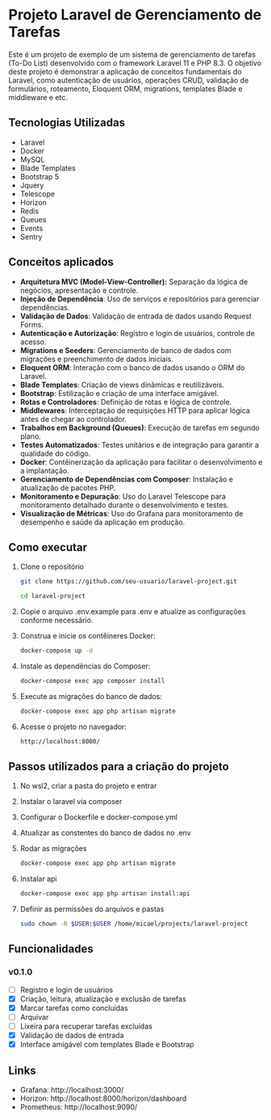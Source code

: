 # Projeto Laravel de Gerenciamento de Tarefas

Este é um projeto de exemplo de um sistema de gerenciamento de tarefas (To-Do List) desenvolvido com o framework Laravel 11 e PHP 8.3. O objetivo deste projeto é demonstrar a aplicação de conceitos fundamentais do Laravel, como autenticação de usuários, operações CRUD, validação de formulários, roteamento, Eloquent ORM, migrations, templates Blade e middleware e etc.

## Tecnologias Utilizadas

- Laravel
- Docker
- MySQL
- Blade Templates
- Bootstrap 5
- Jquery
- Telescope
- Horizon
- Redis
- Queues
- Events
- Sentry

## Conceitos aplicados

- **Arquitetura MVC (Model-View-Controller):** Separação da lógica de negócios, apresentação e controle.
- **Injeção de Dependência**: Uso de serviços e repositórios para gerenciar dependências.
- **Validação de Dados**: Validação de entrada de dados usando Request Forms.
- **Autenticação e Autorização**: Registro e login de usuários, controle de acesso.
- **Migrations e Seeders**: Gerenciamento de banco de dados com migrações e preenchimento de dados iniciais.
- **Eloquent ORM**: Interação com o banco de dados usando o ORM do Laravel.
- **Blade Templates**: Criação de views dinâmicas e reutilizáveis.
- **Bootstrap**: Estilização e criação de uma interface amigável.
- **Rotas e Controladores**: Definição de rotas e lógica de controle.
- **Middlewares**: Interceptação de requisições HTTP para aplicar lógica antes de chegar ao controlador.
- **Trabalhos em Background (Queues)**: Execução de tarefas em segundo plano.
- **Testes Automatizados**: Testes unitários e de integração para garantir a qualidade do código.
- **Docker**: Contêinerização da aplicação para facilitar o desenvolvimento e a implantação.
- **Gerenciamento de Dependências com Composer**: Instalação e atualização de pacotes PHP.
- **Monitoramento e Depuração**: Uso do Laravel Telescope para monitoramento detalhado durante o desenvolvimento e testes.
- **Visualização de Métricas**: Uso do Grafana para monitoramento de desempenho e saúde da aplicação em produção.

## Como executar

1. Clone o repositório

   ```bash
   git clone https://github.com/seu-usuario/laravel-project.git
   ```

   ```bash
   cd laravel-project
   ```

2. Copie o arquivo .env.example para .env e atualize as configurações conforme necessário.
3. Construa e inicie os contêineres Docker:

   ```bash
   docker-compose up -d
   ```

4. Instale as dependências do Composer:

   ```bash
   docker-compose exec app composer install
   ```

5. Execute as migrações do banco de dados:

   ```bash
   docker-compose exec app php artisan migrate
   ```

6. Acesse o projeto no navegador:

   ```bash
   http://localhost:8000/
   ```

## Passos utilizados para a criação do projeto

1. No wsl2, criar a pasta do projeto e entrar
2. Instalar o laravel via composer
3. Configurar o Dockerfile e docker-compose.yml
4. Atualizar as constentes do banco de dados no .env
5. Rodar as migrações

   ```bash
   docker-compose exec app php artisan migrate
   ```

6. Instalar api

   ```bash
   docker-compose exec app php artisan install:api
   ```

7. Definir as permissões do arquivos e pastas

   ```bash
   sudo chown -R $USER:$USER /home/micael/projects/laravel-project
   ```

## Funcionalidades

### v0.1.0

- [ ] Registro e login de usuários
- [x] Criação, leitura, atualização e exclusão de tarefas
- [x] Marcar tarefas como concluídas
- [ ] Arquivar
- [ ] Lixeira para recuperar tarefas excluídas
- [x] Validação de dados de entrada
- [x] Interface amigável com templates Blade e Bootstrap

## Links

- Grafana: http://localhost:3000/
- Horizon: http://localhost:8000/horizon/dashboard
- Prometheus: http://localhost:9090/
